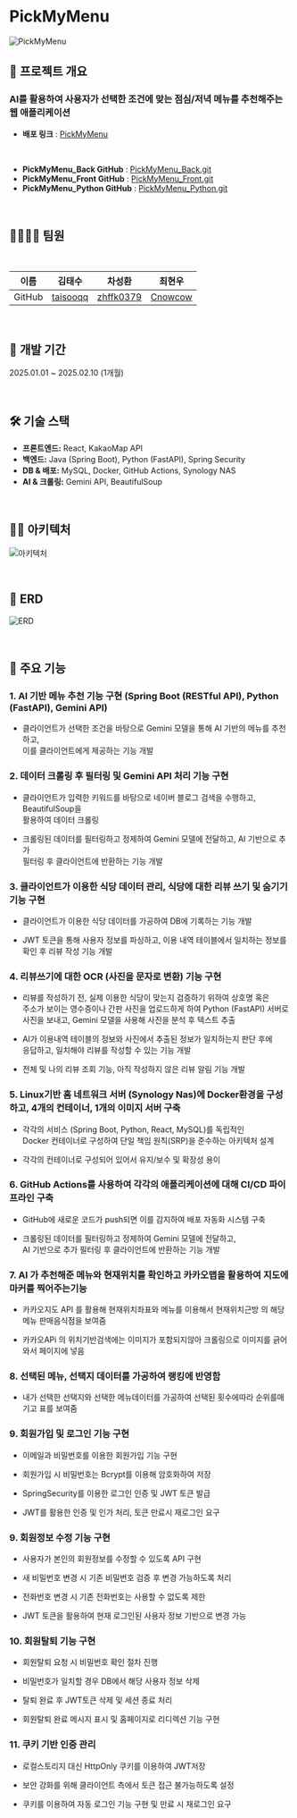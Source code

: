 # PickMyMenu

![PickMyMenu](https://github.com/user-attachments/assets/b9e93ee1-1883-42f3-9b76-48974de02a1c)


## 📌 프로젝트 개요
<h3>AI를 활용하여 사용자가 선택한 조건에 맞는 점심/저녁 메뉴를 추천해주는 웹 애플리케이션</h3>

- **배포 링크** : [PickMyMenu](https://hhjnn92.synology.me:7061)
<br>

- **PickMyMenu_Back GitHub** : [PickMyMenu_Back.git](https://github.com/Pick-My-Menu/PickMyMenu_Back)
- **PickMyMenu_Front GitHub** : [PickMyMenu_Front.git](https://github.com/Pick-My-Menu/PickMyMenu_Front)
- **PickMyMenu_Python GitHub** : [PickMyMenu_Python.git](https://github.com/Pick-My-Menu/PickMyMenu_Python)

<br>

## 👨‍👩‍👦‍👦 팀원
<br>

|  이름  |  김태수  |  차성환  |  최현우  |
|--------|--------|--------|--------|
| GitHub | [taisooqq](https://github.com/taisooqq) | [zhffk0379](https://github.com/zhffk0379) | [Cnowcow](https://github.com/Cnowcow) |

<br>

## 📆 개발 기간
2025.01.01 ~ 2025.02.10 (1개월)

<br>

## 🛠 기술 스택  
- **프론트엔드:** React, KakaoMap API  
- **백엔드:** Java (Spring Boot), Python (FastAPI), Spring Security  
- **DB & 배포:** MySQL, Docker, GitHub Actions, Synology NAS  
- **AI & 크롤링:** Gemini API, BeautifulSoup  

<br>

## 🧑‍💻 아키텍처

![아키텍처](https://github.com/user-attachments/assets/30bcfe63-6fd3-4724-9c79-ebfedeba780e)

<br>

## 🔗 ERD

![ERD](https://github.com/user-attachments/assets/7e16aad2-c2cc-4ae9-8d4d-bf47ac1a33db)

<br>

## 🚀 주요 기능

### 1. AI 기반 메뉴 추천 기능 구현 (Spring Boot (RESTful API), Python (FastAPI), Gemini API)
- 클라이언트가 선택한 조건을 바탕으로 Gemini 모델을 통해 AI 기반의 메뉴를 추천하고, <br> 이를 클라이언트에게 제공하는 기능 개발
  
### 2. 데이터 크롤링 후 필터링 및 Gemini API 처리 기능 구현
- 클라이언트가 입력한 키워드를 바탕으로 네이버 블로그 검색을 수행하고, BeautifulSoup을 <br> 활용하여 데이터 크롤링

- 크롤링된 데이터를 필터링하고 정제하여 Gemini 모델에 전달하고, AI 기반으로 추가 <br> 필터링 후 클라이언트에 반환하는 기능 개발

### 3. 클라이언트가 이용한 식당 데이터 관리, 식당에 대한 리뷰 쓰기 및 숨기기 기능 구현
- 클라이언트가 이용한 식당 데이터를 가공하여 DB에 기록하는 기능 개발

- JWT 토큰을 통해 사용자 정보를 파싱하고, 이용 내역 테이블에서 일치하는 정보를 <br> 확인 후 리뷰 작성 기능 개발

### 4. 리뷰쓰기에 대한 OCR (사진을 문자로 변환) 기능 구현
- 리뷰를 작성하기 전, 실제 이용한 식당이 맞는지 검증하기 위하여 상호명 혹은 <br> 주소가 보이는 영수증이나 간판 사진을 업로드하게 하여 Python (FastAPI) 서버로 <br> 사진을 보내고, Gemini 모델을 사용해 사진을 분석 후 텍스트 추출

- AI가 이용내역 테이블의 정보와 사진에서 추출된 정보가 일치하는지 판단 후에 <br> 응답하고, 일치해야 리뷰를 작성할 수 있는 기능 개발

- 전체 및 나의 리뷰 조회 기능, 아직 작성하지 않은 리뷰 알림 기능 개발

### 5. Linux기반 홈 네트워크 서버 (Synology Nas)에 Docker환경을 구성하고, 4개의 컨테이너, 1개의 이미지 서버 구축
- 각각의 서비스 (Spring Boot, Python, React, MySQL)를 독립적인 <br> Docker 컨테이너로 구성하여  단일 책임 원칙(SRP)을 준수하는 아키텍처 설계

- 각각의 컨테이너로 구성되어 있어서 유지/보수 및 확장성 용이

### 6. GitHub Actions를 사용하여 각각의 애플리케이션에 대해 CI/CD 파이프라인 구축
- GitHub에 새로운 코드가 push되면 이를 감지하여 배포 자동화 시스템 구축

- 크롤링된 데이터를 필터링하고 정제하여 Gemini 모델에 전달하고, <br> AI 기반으로 추가 필터링 후 클라이언트에 반환하는 기능 개발

### 7. AI 가 추천해준 메뉴와 현재위치를 확인하고 카카오맵을 활용하여 지도에 마커를 찍어주는기능
- 카카오지도 API 를 활용해 현재위치좌표와 메뉴를 이용해서 현재위치근방 의 해당메뉴 판매음식점을 보여줌
  
- 카카오APi 의 위치기반검색에는 이미지가 포함되지않아 크롤링으로 이미지를 긁어와서 페이지에 넣음

### 8. 선택된 메뉴, 선택지 데이터를 가공하여 랭킹에 반영함
- 내가 선택한 선택지와 선택한 메뉴데이터를 가공하여 선택된 횟수에따라 순위를매기고 표를 보여줌

### 9. 회원가입 및 로그인 기능 구현
- 이메일과 비밀번호를 이용한 회원가입 기능 구현
  
- 회원가입 시 비밀번호는 Bcrypt를 이용해 암호화하여 저장
  
- SpringSecurity를 이용한 로그인 인증 및 JWT 토큰 발급
  
- JWT를 활용한 인증 및 인가 처리, 토큰 만료시 재로그인 요구

### 9. 회원정보 수정 기능 구현
- 사용자가 본인의 회원정보를 수정할 수 있도록 API 구현

- 새 비밀번호 변경 시 기존 비밀번호 검증 후 변경 가능하도록 처리

- 전화번호 변경 시 기존 전화번호는 사용할 수 없도록 제한

- JWT 토큰을 활용하여 현재 로그인된 사용자 정보 기반으로 변경 가능

### 10. 회원탈퇴 기능 구현
- 회원탈퇴 요청 시 비밀번호 확인 절차 진행

- 비밀번호가 일치할 경우 DB에서 해당 사용자 정보 삭제

- 탈퇴 완료 후 JWT토큰 삭제 및 세션 종료 처리

- 회원탈퇴 완료 메시지 표시 및 홈페이지로 리디렉션 기능 구현

### 11. 쿠키 기반 인증 관리
- 로컬스토리지 대신 HttpOnly 쿠키를 이용하여 JWT저장

- 보안 강화를 위해 클라이언트 측에서 토큰 접근 불가능하도록 설정

- 쿠키를 이용하여 자동 로그인 기능 구현 및 만료 시 재로그인 요구

<br>
